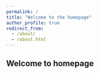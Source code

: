 ```yaml
---
permalink: /
title: "Welcome to the homepage"
author_profile: true
redirect_from: 
  - /about/
  - /about.html
---
```


## Welcome to homepage